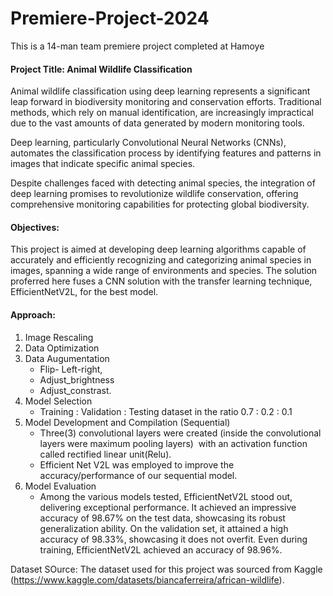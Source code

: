 # Premiere-Project-2024
This is a 14-man team premiere project completed at Hamoye


#### Project Title: Animal Wildlife Classification
Animal wildlife classification using deep learning represents a significant leap forward in biodiversity monitoring and conservation efforts. Traditional methods, which rely on manual identification, are increasingly impractical due to the vast amounts of data generated by modern monitoring tools.

Deep learning, particularly Convolutional Neural Networks (CNNs), automates the classification process by identifying features and patterns in images that indicate specific animal species.

Despite challenges faced with detecting animal species, the integration of deep learning promises to revolutionize wildlife conservation, offering comprehensive monitoring capabilities for protecting global biodiversity.


#### Objectives:
This project is aimed at developing deep learning algorithms capable of accurately and efficiently recognizing and categorizing animal species in images, spanning a wide range of environments and species.
The solution proferred here fuses a CNN solution with the transfer learning technique, EfficientNetV2L, for the best model.

#### Approach:
1. Image Rescaling
2. Data Optimization
3. Data Augumentation
	+ Flip- Left-right, 
	+ Adjust_brightness 
	+ Adjust_constrast.
4. Model Selection
	+ Training : Validation : Testing dataset in the ratio 0.7 : 0.2 : 0.1
5. Model Development and Compilation (Sequential)
	+ Three(3) convolutional layers were created (inside the convolutional layers were maximum pooling layers)  with an activation function called rectified linear unit(Relu).
	+ Efficient Net V2L was employed to improve the accuracy/performance of our sequential model.
6. Model Evaluation
	+ Among the various models tested, EfficientNetV2L stood out, delivering exceptional performance. It achieved an impressive accuracy of 98.67% on the test data, showcasing its robust generalization ability. On the validation set, it attained a high accuracy of 98.33%, showcasing it does not overfit. Even during training, EfficientNetV2L achieved an accuracy of 98.96%. 

Dataset SOurce:
The dataset used for this project was sourced from Kaggle (https://www.kaggle.com/datasets/biancaferreira/african-wildlife).